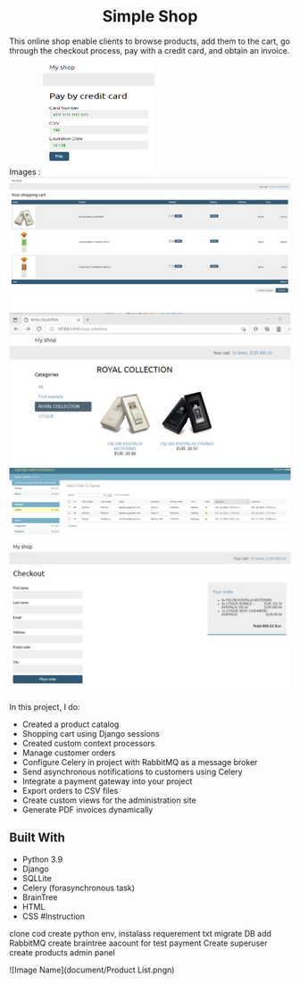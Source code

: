 
<h1 align="center">Simple Shop</h1>


<p align="left">This online shop enable clients to browse products, add them to the cart, go through
the checkout process, pay with a credit card, and obtain an invoice.</p>
Images :
 <img height="200" src="https://github.com/steellsas/Shop/blob/main/document/pay%20creadit.png" width="200"/> 
 <img  src="https://github.com/steellsas/Shop/blob/main/document/cart.jpg?raw=true"/>
 <img  src="https://github.com/steellsas/Shop/blob/main/document/Product%20List.png"/>
 <img  src="https://github.com/steellsas/Shop/blob/main/document/orderadminlist.jpg"/>
 <img  src="https://github.com/steellsas/Shop/blob/main/document/checkout.jpg"/>

In this project, I do:
- Created a product catalog
- Shopping cart using Django sessions
- Created custom context processors
- Manage customer orders
- Configure Celery in  project with RabbitMQ as a message broker
- Send asynchronous notifications to customers using Celery
- Integrate a payment gateway into your project
- Export orders to CSV files
- Create custom views for the administration site
- Generate PDF invoices dynamically



## Built With

- Python 3.9
- Django
- SQLLite
- Celery (forasynchronous task)
- BrainTree 
- HTML
- CSS
#Instruction

clone cod
create python env, 
instalass requerement txt 
migrate DB 
add  RabbitMQ
create braintree aacount for test payment
Create superuser
create products admin panel


![Image Name](document/Product List.pngn)
